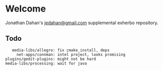 Welcome
=======
Jonathan Dahan's <jedahan@gmail.com> supplemental exherbo repository.

Todo
----
       
       media-libs/allegro: fix cmake_install, deps
         net-apps/connman: intel project, looks promising
    plugins/gedit-plugins: might not be hard
    media-libs/processing: wait for java
